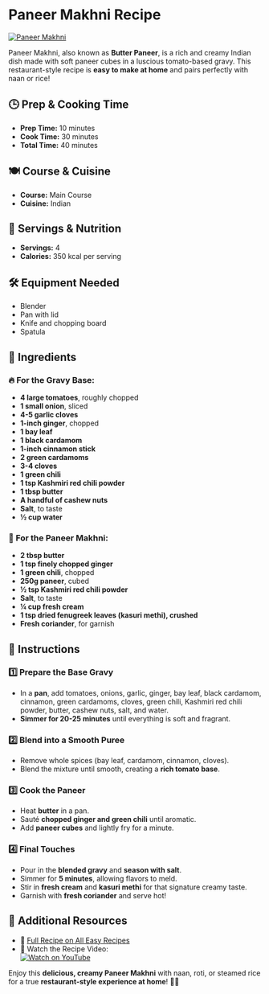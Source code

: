 # Paneer Makhni Recipe  

[![Paneer Makhni](https://all-easyrecipes.com/wp-content/uploads/2025/03/0-1-750x420.png)](https://www.youtube.com/watch?v=ugug-CqwZnA)  

Paneer Makhni, also known as **Butter Paneer**, is a rich and creamy Indian dish made with soft paneer cubes in a luscious tomato-based gravy. This restaurant-style recipe is **easy to make at home** and pairs perfectly with naan or rice!  

## 🕒 Prep & Cooking Time  

- **Prep Time:** 10 minutes  
- **Cook Time:** 30 minutes  
- **Total Time:** 40 minutes  

## 🍽 Course & Cuisine  

- **Course:** Main Course  
- **Cuisine:** Indian  

## 🍲 Servings & Nutrition  

- **Servings:** 4  
- **Calories:** 350 kcal per serving  

## 🛠 Equipment Needed  

- Blender  
- Pan with lid  
- Knife and chopping board  
- Spatula  

## 🥄 Ingredients  

### 🔥 For the Gravy Base:  
- **4 large tomatoes**, roughly chopped  
- **1 small onion**, sliced  
- **4-5 garlic cloves**  
- **1-inch ginger**, chopped  
- **1 bay leaf**  
- **1 black cardamom**  
- **1-inch cinnamon stick**  
- **2 green cardamoms**  
- **3-4 cloves**  
- **1 green chili**  
- **1 tsp Kashmiri red chili powder**  
- **1 tbsp butter**  
- **A handful of cashew nuts**  
- **Salt**, to taste  
- **½ cup water**  

### 🧈 For the Paneer Makhni:  
- **2 tbsp butter**  
- **1 tsp finely chopped ginger**  
- **1 green chili**, chopped  
- **250g paneer**, cubed  
- **½ tsp Kashmiri red chili powder**  
- **Salt**, to taste  
- **¼ cup fresh cream**  
- **1 tsp dried fenugreek leaves (kasuri methi), crushed**  
- **Fresh coriander**, for garnish  

## 📖 Instructions  

### 1️⃣ Prepare the Base Gravy  
- In a **pan**, add tomatoes, onions, garlic, ginger, bay leaf, black cardamom, cinnamon, green cardamoms, cloves, green chili, Kashmiri red chili powder, butter, cashew nuts, salt, and water.  
- **Simmer for 20-25 minutes** until everything is soft and fragrant.  

### 2️⃣ Blend into a Smooth Puree  
- Remove whole spices (bay leaf, cardamom, cinnamon, cloves).  
- Blend the mixture until smooth, creating a **rich tomato base**.  

### 3️⃣ Cook the Paneer  
- Heat **butter** in a pan.  
- Sauté **chopped ginger and green chili** until aromatic.  
- Add **paneer cubes** and lightly fry for a minute.  

### 4️⃣ Final Touches  
- Pour in the **blended gravy** and **season with salt**.  
- Simmer for **5 minutes**, allowing flavors to meld.  
- Stir in **fresh cream** and **kasuri methi** for that signature creamy taste.  
- Garnish with **fresh coriander** and serve hot!  

## 📌 Additional Resources  

- 📖 [Full Recipe on All Easy Recipes](https://all-easyrecipes.com/paneer-makhni)  
- 🎥 Watch the Recipe Video:  
  [![Watch on YouTube](https://img.youtube.com/vi/ugug-CqwZnA/0.jpg)](https://www.youtube.com/watch?v=ugug-CqwZnA)  

Enjoy this **delicious, creamy Paneer Makhni** with naan, roti, or steamed rice for a true **restaurant-style experience at home**! 🍛✨  
